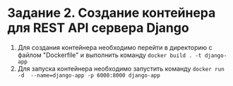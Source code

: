 # Задание 2. Создание контейнера для REST API сервера Django


1. Для создания контейнера необходимо перейти в директорию с файлом "Dockerfile" и выполнить команду 
```docker build . -t django-app```
2. Для запуска контейнера необходимо запустить команду ```docker run -d  --name=django-app -p 6000:8000 django-app```
